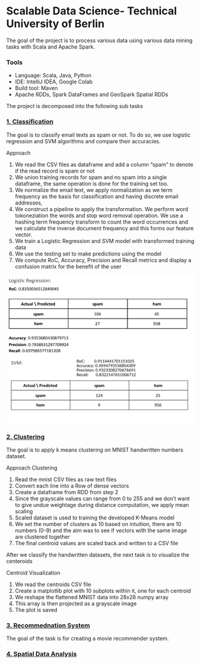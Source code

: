 # Scalable Data Science- Technical University of Berlin

The goal of the project is to process various data using various data mining tasks with Scala and Apache Spark.

### Tools
* Language: Scala, Java, Python
* IDE: IntelliJ IDEA, Google Colab
* Build tool: Maven
* Apache RDDs, Spark DataFrames and GeoSpark Spatial RDDs


The project is decomposed into the following sub tasks

### [1. Classification](https://github.com/htefera/Scalable-Data-Science-Assignment-2/tree/master/Classification)

The goal is to classify email texts as spam or not. To do so, we use logistic regression and SVM algorithms and compare their accuracies. 

Approach

1. We read the CSV files as dataframe and add a column “spam” to denote if the read record is spam or not
1. We union training records for spam and no spam into a single dataframe, the same operation is done for the training set too.
1. We normalize the email text, we apply normalization as we term frequency as the basis
for classification and having discrete email addresses,
2. We construct a pipeline to apply the transformation. We perform word tokoneziation the words and stop word removal operation. We use a hashing term frequency transform to count the word occurrences and we calculate the inverse document frequency and this forms our feature vector.
3.  We train a Logistic Regression and SVM model with transformed training data
4.  We use the testing set to make predictions using the model
5.  We compute RoC, Accuracy, Precision and Recall metrics and display a confusion matrix for the benefit of the user

![Logistic Regression](Images/lg.png)
![SVM](Images/svm.png)
### [2. Clustering](https://github.com/htefera/Scalable-Data-Science-Assignment-2/tree/master/Clustering)
The goal is to apply k means clustering  on MNIST handwritten numbers dataset.

Approach Clustering

1. Read the mnist CSV files as raw text files
2. Convert each line into a Row of dense vectors
3. Create a dataframe from RDD from step 2
4. Since the grayscale values can range from 0 to 255 and we don’t want to give undue weightage during distance computation, we apply mean scaling
5. Scaled dataset is used to training the developed K-Means model
6. We set the number of clusters as 10 based on intuition, there are 10 numbers (0-9) and the aim was to see if vectors with the same image are clustered together
7. The final centroid values are scaled back and written to a CSV file

After we classify the handwritten datasets, the next task is to visualize the centeroids 

Centroid Visualization
1. We read the centroids CSV file
2. Create a matplotlib plot with 10 subplots within it, one for each centroid
3. We reshape the flattened MNIST data into 28x28 numpy array
4. This array is then projected as a grayscale image
5. The plot is saved

### [3. Recommednation System](https://github.com/htefera/Scalable-Data-Science-Assignment-2/tree/master/Recommendation%20Systems)

The goal of the task is for creating a movie recommender system.

### [4. Spatial Data Analysis](https://github.com/htefera/Scalable-Data-Science-Assignment-2/tree/master/Spatial%20Data%20Analysis)




